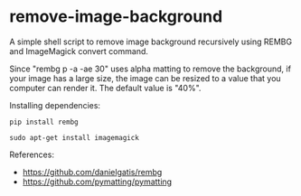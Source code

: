 # remove-image-background

A simple shell script to remove image background recursively using REMBG and ImageMagick convert command.

Since "rembg p -a -ae 30" uses alpha matting to remove the background, if your image has a large size, the image can be resized to a value that you computer can render it. The default value is "40%".

Installing dependencies:

``
pip install rembg
``

``
sudo apt-get install imagemagick
``

References: 
  - https://github.com/danielgatis/rembg
  - https://github.com/pymatting/pymatting

